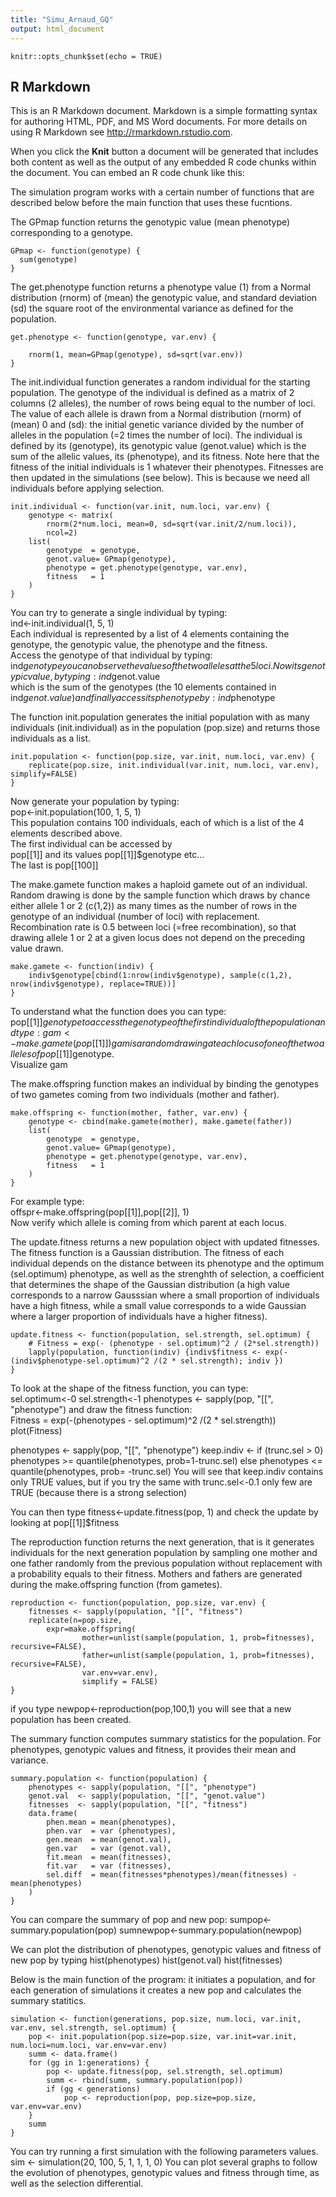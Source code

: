 ```yaml
---
title: "Simu_Arnaud_GQ"
output: html_document
---
```


```{r setup, include=FALSE}
knitr::opts_chunk$set(echo = TRUE)
```

## R Markdown

This is an R Markdown document. Markdown is a simple formatting syntax for authoring HTML, PDF, and MS Word documents. For more details on using R Markdown see <http://rmarkdown.rstudio.com>.

When you click the **Knit** button a document will be generated that includes both content as well as the output of any embedded R code chunks within the document. You can embed an R code chunk like this:

The simulation program works with a certain number of functions that are described below before the main function that uses these fucntions.  

The GPmap function returns the genotypic value (mean phenotype) corresponding to a genotype.  

```{r}
GPmap <- function(genotype) {
  sum(genotype)
}
```
The get.phenotype function returns a phenotype value (1) from a Normal distribution (rnorm) of (mean) the genotypic value, and standard deviation (sd) the square root of the environmental variance as defined for the population.  

```{r}
get.phenotype <- function(genotype, var.env) {

	rnorm(1, mean=GPmap(genotype), sd=sqrt(var.env))
}
```
The init.individual function generates a random individual for the starting population. The genotype of the individual is defined as a matrix of 2 columns (2 alleles), the number of rows being equal to the number of loci. The value of each allele is drawn from a Normal distribution (rnorm) of (mean) 0 and (sd): the initial genetic variance divided by the number of alleles in the population (=2 times the number of loci). The individual is defined by its (genotype), its genotypic value (genot.value) which is the sum of the allelic values, its (phenotype), and its fitness. Note here that the fitness of the initial individuals is 1 whatever their phenotypes. Fitnesses are then updated in the simulations (see below). This is because we need all individuals before applying selection.  

```{r}
init.individual <- function(var.init, num.loci, var.env) {
	genotype <- matrix(
		rnorm(2*num.loci, mean=0, sd=sqrt(var.init/2/num.loci)), 
		ncol=2)
	list(
		genotype  = genotype, 
		genot.value= GPmap(genotype),
		phenotype = get.phenotype(genotype, var.env),
		fitness   = 1
	)
}
```
You can try to generate a single individual by typing:    
ind<-init.individual(1, 5, 1)  
Each individual is represented by a list of 4 elements containing the genotype, the genotypic value, the phenotype and the fitness.  
Access the genotype of that individual by typing:  
ind$genotype  
you can observe the values of the two alleles at the 5 loci.  
Now its genotypic value, by typing:  
ind$genot.value  
which is the sum of the genotypes (the 10 elements contained in ind$genot.value)  
and finally access its phenotype by:  
ind$phenotype  

The function init.population generates the initial population with as many individuals (init.individual) as in the population (pop.size) and returns those individuals as a list.   
```{r}
init.population <- function(pop.size, var.init, num.loci, var.env) {
	replicate(pop.size, init.individual(var.init, num.loci, var.env), simplify=FALSE)
}
```
Now generate your population by typing:  
pop<-init.population(100, 1, 5, 1)  
This population contains 100 individuals, each of which is a list of the 4 elements described above.  
The first individual can be accessed by  
pop[[1]] and its values pop[[1]]$genotype etc...  
The last is pop[[100]]  

The make.gamete function makes a haploid gamete out of an individual. Random drawing is done by the sample function which draws by chance either allele 1 or 2 (c(1,2)) as many times as the number of rows in the genotype of an individual (number of loci) with replacement.  
Recombination rate is 0.5 between loci (=free recombination), so that drawing allele 1 or 2 at a given locus does not depend on the preceding value drawn.  

```{r}
make.gamete <- function(indiv) {
	indiv$genotype[cbind(1:nrow(indiv$genotype), sample(c(1,2), nrow(indiv$genotype), replace=TRUE))]
}
```
To understand what the function does you can type:  
pop[[1]]$genotype to access the genotype of the first individual of the population  
and type:  
gam<-make.gamete(pop[[1]])  
gam is a random drawing at each locus of one of the two alleles of pop[[1]]$genotype.  
Visualize gam  

The make.offspring function makes an individual by binding the genotypes of two gametes coming from two individuals (mother and father).  

```{r}
make.offspring <- function(mother, father, var.env) {
	genotype <- cbind(make.gamete(mother), make.gamete(father))
	list(
		genotype  = genotype, 
		genot.value= GPmap(genotype),
		phenotype = get.phenotype(genotype, var.env),
		fitness   = 1
	)
}
```
For example type:  
offspr<-make.offspring(pop[[1]],pop[[2]], 1)  
Now verify which allele is coming from which parent at each locus.  

The update.fitness returns a new population object with updated fitnesses. The fitness function is a Gaussian distribution. The fitness of each individual depends on the distance between its phenotype and the optimum (sel.optimum) phenotype, as well as the strenghth of selection, a coefficient that determines the shape of the Gaussian distribution (a high value corresponds to a narrow Gausssian where a small proportion of individuals have a high fitness, while a small value corresponds to a wide Gaussian where a larger proportion of individuals have a higher fitness).  

```{r}
update.fitness <- function(population, sel.strength, sel.optimum) {
	# Fitness = exp(- (phenotype - sel.optimum)^2 / (2*sel.strength))
	lapply(population, function(indiv) {indiv$fitness <- exp(-(indiv$phenotype-sel.optimum)^2 /(2 * sel.strength); indiv })
}
```
To look at the shape of the fitness function, you can type:  
sel.optimum<-0
sel.strength<-1
phenotypes <- sapply(pop, "[[", "phenotype")
and draw the fitness function:  
Fitness = exp(-(phenotypes - sel.optimum)^2 /(2 * sel.strength))
plot(Fitness)

phenotypes <- sapply(pop, "[[", "phenotype")
keep.indiv <- if (trunc.sel > 0) phenotypes >= quantile(phenotypes, prob=1-trunc.sel) else phenotypes <= quantile(phenotypes, prob= -trunc.sel)
You will see that keep.indiv contains only TRUE values,
but if you try the same with 
trunc.sel<-0.1
only few are TRUE (because there is a strong selection)

You can then type
fitness<-update.fitness(pop, 1)
and check the update by looking at
pop[[1]]$fitness

The reproduction function returns the next generation, that is it generates individuals for the next generation population by sampling one mother and one father randomly from the previous population without replacement with a probability equals to their fitness. Mothers and fathers are generated during the make.offspring function (from gametes). 

```{r}
reproduction <- function(population, pop.size, var.env) {
	fitnesses <- sapply(population, "[[", "fitness")
	replicate(n=pop.size, 
		expr=make.offspring(
				mother=unlist(sample(population, 1, prob=fitnesses), recursive=FALSE), 
				father=unlist(sample(population, 1, prob=fitnesses), recursive=FALSE),
				var.env=var.env),
				simplify = FALSE)
}
```
if you type
newpop<-reproduction(pop,100,1)
you will see that a new population has been created.

The summary function computes summary statistics for the population. For phenotypes, genotypic values and fitness, it provides their mean and variance. 
```{r}
summary.population <- function(population) {
	phenotypes <- sapply(population, "[[", "phenotype")
	genot.val  <- sapply(population, "[[", "genot.value")
	fitnesses  <- sapply(population, "[[", "fitness")
	data.frame(
		phen.mean = mean(phenotypes), 
		phen.var  = var (phenotypes),
		gen.mean  = mean(genot.val),
		gen.var   = var (genot.val),
		fit.mean  = mean(fitnesses),
		fit.var   = var (fitnesses),
		sel.diff  = mean(fitnesses*phenotypes)/mean(fitnesses) - mean(phenotypes)
	)
}
```
You can compare the summary of pop and new pop:
sumpop<-summary.population(pop)
sumnewpop<-summary.population(newpop)

We can plot the distribution of phenotypes, genotypic values and fitness of new pop by typing
hist(phenotypes)
hist(genot.val)
hist(fitnesses)


Below is the main function of the program: it initiates a population, and for each generation of simulations it creates a new pop and calculates the summary statitics.

```{r}
simulation <- function(generations, pop.size, num.loci, var.init, var.env, sel.strength, sel.optimum) {
	pop <- init.population(pop.size=pop.size, var.init=var.init, num.loci=num.loci, var.env=var.env)
	summ <- data.frame()
	for (gg in 1:generations) {
		pop <- update.fitness(pop, sel.strength, sel.optimum)
		summ <- rbind(summ, summary.population(pop))
		if (gg < generations)
			pop <- reproduction(pop, pop.size=pop.size, var.env=var.env)
	}
	summ
}

```
You can try running a first simulation with the following parameters values.
sim <- simulation(20, 100, 5, 1, 1, 1, 0)
You can plot several graphs to follow the evolution of phenotypes, genotypic values and fitness through time, as well as the selection differential.

